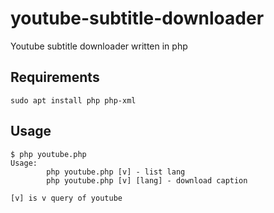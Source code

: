 # youtube-subtitle-downloader

Youtube subtitle downloader written in php


## Requirements

`sudo apt install php php-xml`

## Usage

```
$ php youtube.php 
Usage:
        php youtube.php [v] - list lang
        php youtube.php [v] [lang] - download caption

[v] is v query of youtube
```